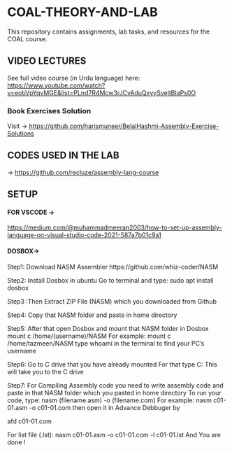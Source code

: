 # COAL-THEORY-AND-LAB
This repository contains assignments, lab tasks, and resources for the COAL course.
## VIDEO LECTURES 
 See full video course (in Urdu language) here: https://www.youtube.com/watch?v=eobVpYqvMGE&list=PLnd7R4Mcw3rJCvAduQxyySvejtBIaPs0O 
### Book Exercises Solution
 Visit -> https://github.com/harismuneer/BelalHashmi-Assembly-Exercise-Solutions
## CODES USED IN THE LAB 
->  https://github.com/recluze/assembly-lang-course
## SETUP 
#### FOR VSCODE -> 
https://medium.com/@muhammadmeeran2003/how-to-set-up-assembly-language-on-visual-studio-code-2021-587a7b01c9a1
#### DOSBOX->
<p>Step1: Download NASM Assembler
https://github.com/whiz-coder/NASM</p>
<p>Step2: Install Dosbox in ubuntu
Go to terminal and type: sudo apt install dosbox</p>
<p>Step3 :Then Extract ZIP File (NASM) which you downloaded from Github</p>
<p>Step4: Copy that NASM folder and paste in home directory</p>
<p>Step5: After that open Dosbox and mount that NASM folder in Dosbox
mount c /home/(username)/NASM
For example:
mount c /home/tazmeen/NASM
type whoami in the terminal to find your PC’s username</p>
<p>Step6:
Go to C drive that you have already mounted
For that type
C:
This will take you to the C drive</p>
<p>Step7: For Compiling Assembly code you need to write assembly code and paste in that NASM folder
which you pasted in home directory
To run your code, type:
nasm (filename.asm) -o (filename.com)
For example:
nasm c01-01.asm -o c01-01.com
then open it in Advance Debbuger by

afd c01-01.com

For list file (.lst):
nasm c01-01.asm -o c01-01.com -l c01-01.lst
And You are done !
</p>
